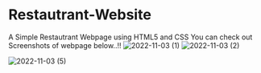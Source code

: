# Restautrant-Website
A Simple Restautrant Webpage using HTML5 and CSS
You can check out Screenshots of webpage below..!! 
![2022-11-03 (1)](https://user-images.githubusercontent.com/114000635/199771867-a8c4d2a5-ae1b-464d-902a-7c677c5b524f.png)
![2022-11-03 (2)](https://user-images.githubusercontent.com/114000635/199771963-dc7b3ac0-00b9-4163-adc7-b9efb8193275.png)

![2022-11-03 (5)](https://user-images.githubusercontent.com/114000635/199773243-e015f4b0-2d40-4b3a-be40-a10d8839f931.png)
